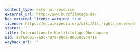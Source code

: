 ```yaml
---
content_type: external-resource
external_url: http://www.kurzfilmtage.de/
has_external_license_warning: true
license: https://en.wikipedia.org/wiki/All_rights_reserved
status: ''
title: Internationale Kurtzfilmtage Oberhausen
uid: a9f6e661-7a0c-4079-88ce-90068c85471a
wayback_url: ''
---
```

